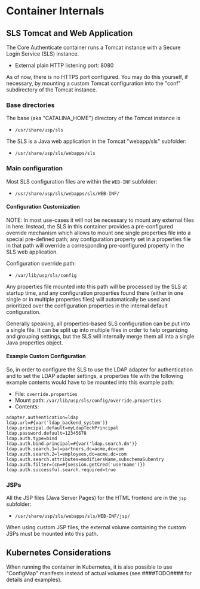 # Container Internals

## SLS Tomcat and Web Application

The Core Authenticate container runs a Tomcat instance with a Secure Login Service (SLS) instance. 

* External plain HTTP listening port: 8080

As of now, there is no HTTPS port configured. You may do this yourself, if necessary, by mounting a custom
Tomcat configuration into the "conf" subdirectory of the Tomcat instance.

### Base directories

The base (aka "CATALINA_HOME") directory of the Tomcat instance is

- ```/usr/share/usp/sls```

The SLS is a Java web application in the Tomcat "webapp/sls" subfolder:

- ```/usr/share/usp/sls/webapps/sls```

### Main configuration

Most SLS configuration files are within the ```WEB-INF``` subfolder:

- ```/usr/share/usp/sls/webapps/sls/WEB-INF/```

#### Configuration Customization

NOTE: In most use-cases it will not be necessary to mount any external files in here. Instead, the SLS in this container
provides a pre-configured override mechanism which allows to mount one single properties file into a special pre-defined 
path; any configuration property set in a properties file in that path will override a corresponding pre-configured 
property in the SLS web application.

Configuration override path:

- ```/var/lib/usp/sls/config```

Any properties file mounted into this path will be processed by the SLS at startup time, and any configuration properties
found there (either in one single or in multiple properties files) will automatically be used and prioritized over
the configuration properties in the internal default configuration.

Generally speaking, all properties-based SLS configuration can be put into a single file. It can be split up into 
multiple files in order to help organizing and grouping settings, but the SLS will internally merge them all into 
a single Java properties object.

#### Example Custom Configuration

So, in order to configure the SLS to use the LDAP adapter for authentication and to set the LDAP adapter settings,
a properties file with the following example contents would have to be mounted into this example path:

- File: ```override.properties```
- Mount path: ```/var/lib/usp/sls/config/override.properties```
- Contents:

```properties
adapter.authentication=ldap
ldap.url=#{var('ldap_backend_system')}
ldap.principal.default=myLdapTechPrincipal
ldap.password.default=12345678
ldap.auth.type=bind
ldap.auth.bind.principal=#{var('ldap.search.dn')}
ldap.auth.search.1=l=partners,dc=acme,dc=com
ldap.auth.search.2=l=employees,dc=acme,dc=com
ldap.auth.search.attributes=modifiersName,subschemaSubentry
ldap.auth.filter=(cn=#{session.getCred('username')})
ldap.auth.successful.search.required=true
```

### JSPs

All the JSP files (Java Server Pages) for the HTML frontend are in the ```jsp``` subfolder:

- ```/usr/share/usp/sls/webapps/sls/WEB-INF/jsp/```

When using custom JSP files, the external volume containing the custom JSPs must be mounted into this path.

## Kubernetes Considerations

When running the container in Kubernetes, it is also possible to use "ConfigMap" manifests instead of actual volumes
(see ####TODO#### for details and examples).

